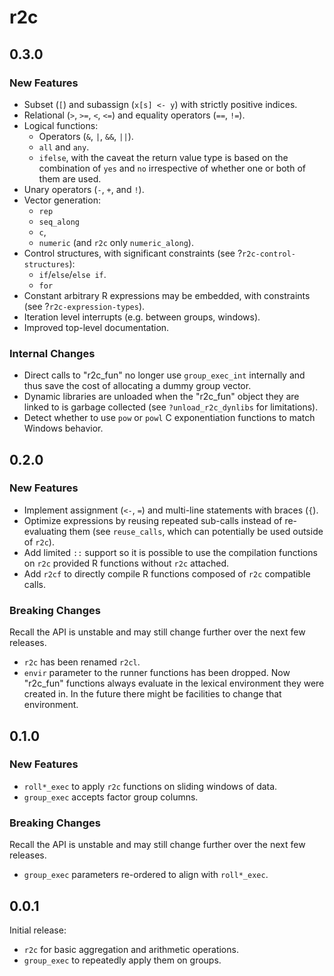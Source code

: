 # r2c

## 0.3.0

### New Features

* Subset (`[`) and subassign (`x[s] <- y`) with strictly positive indices.
* Relational (`>`, `>=`, `<`, `<=`) and equality operators (`==`, `!=`).
* Logical functions:
  * Operators (`&`, `|`, `&&`, `||`).
  * `all` and `any`.
  * `ifelse`, with the caveat the return value type is based on the combination
    of `yes` and `no` irrespective of whether one or both of them are used.
* Unary operators (`-`, `+`, and `!`).
* Vector generation:
  * `rep`
  * `seq_along`
  * `c`,
  * `numeric` (and `r2c` only `numeric_along`).
* Control structures, with significant constraints (see
  ?`r2c-control-structures`):
  * `if`/`else`/`else if`.
  * `for`
* Constant arbitrary R expressions may be embedded, with constraints (see
  ?`r2c-expression-types`).
* Iteration level interrupts (e.g. between groups, windows).
* Improved top-level documentation.

### Internal Changes

* Direct calls to "r2c_fun" no longer use `group_exec_int` internally and thus
  save the cost of allocating a dummy group vector.
* Dynamic libraries are unloaded when the "r2c_fun" object they are linked to is
  garbage collected (see `?unload_r2c_dynlibs` for limitations).
* Detect whether to use `pow` or `powl` C exponentiation functions to match
  Windows behavior.

## 0.2.0

### New Features

* Implement assignment (`<-`, `=`) and multi-line statements with braces (`{`).
* Optimize expressions by reusing repeated sub-calls instead of re-evaluating
  them (see `reuse_calls`, which can potentially be used outside of `r2c`).
* Add limited `::` support so it is possible to use the compilation functions on
  `r2c` provided R functions without `r2c` attached.
* Add `r2cf` to directly compile R functions composed of `r2c` compatible calls.

### Breaking Changes

Recall the API is unstable and may still change further over the next few
releases.

* `r2c` has been renamed `r2cl`.
* `envir` parameter to the runner functions has been dropped.  Now "r2c_fun"
  functions always evaluate in the lexical environment they were created in.  In
  the future there might be facilities to change that environment.

## 0.1.0

### New Features

* `roll*_exec` to apply `r2c` functions on sliding windows of data.
* `group_exec` accepts factor group columns.

### Breaking Changes

Recall the API is unstable and may still change further over the next few
releases.

* `group_exec` parameters re-ordered to align with `roll*_exec`.

## 0.0.1

Initial release:

* `r2c` for basic aggregation and arithmetic operations.
* `group_exec` to repeatedly apply them on groups.

